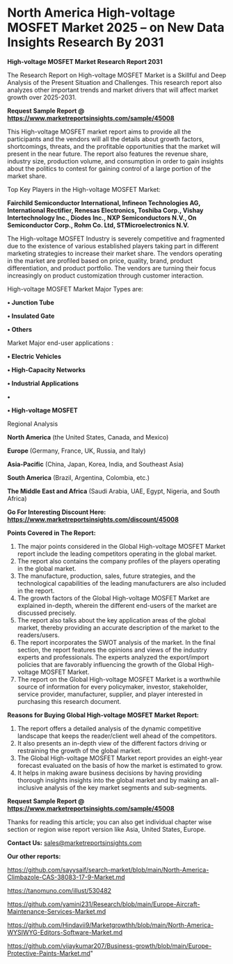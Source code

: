 # North America High-voltage MOSFET Market 2025 – on New Data Insights Research By 2031

<strong>High-voltage MOSFET Market Research Report 2031</strong>

The Research Report on High-voltage MOSFET Market is a Skillful and Deep Analysis of the Present Situation and Challenges. This research report also analyzes other important trends and market drivers that will affect market growth over 2025-2031.

<strong>Request Sample Report @ <a href=https://www.marketreportsinsights.com/sample/45008>https://www.marketreportsinsights.com/sample/45008</a></strong>

This High-voltage MOSFET market report aims to provide all the participants and the vendors will all the details about growth factors, shortcomings, threats, and the profitable opportunities that the market will present in the near future. The report also features the revenue share, industry size, production volume, and consumption in order to gain insights about the politics to contest for gaining control of a large portion of the market share.

Top Key Players in the High-voltage MOSFET Market:

<strong>Fairchild Semiconductor International, Infineon Technologies AG, International Rectifier, Renesas Electronics, Toshiba Corp., Vishay Intertechnology Inc., Diodes Inc., NXP Semiconductors N.V., On Semiconductor Corp., Rohm Co. Ltd, STMicroelectronics N.V.</strong>

The High-voltage MOSFET Industry is severely competitive and fragmented due to the existence of various established players taking part in different marketing strategies to increase their market share. The vendors operating in the market are profiled based on price, quality, brand, product differentiation, and product portfolio. The vendors are turning their focus increasingly on product customization through customer interaction.

High-voltage MOSFET Market Major Types are:

<strong>•  Junction Tube

•  Insulated Gate

•  Others</strong>

Market Major end-user applications :

<strong>•  Electric Vehicles

•  High-Capacity Networks

•  Industrial Applications

•  

•  High-voltage MOSFET</strong>

Regional Analysis

</u><strong><b>North America</b></strong> (the United States, Canada, and Mexico)

<strong><b>Europe </b></strong>(Germany, France, UK, Russia, and Italy)

<strong><b>Asia-Pacific</b></strong> (China, Japan, Korea, India, and Southeast Asia)

<strong><b>South America</b></strong> (Brazil, Argentina, Colombia, etc.)

<strong><b>The Middle East and Africa</b></strong> (Saudi Arabia, UAE, Egypt, Nigeria, and South Africa)

<strong>Go For Interesting Discount Here: <a href=https://www.marketreportsinsights.com/discount/45008>https://www.marketreportsinsights.com/discount/45008</a></strong>

<strong>Points Covered in The Report:</strong>
<ol>
  <li>The major points considered in the Global High-voltage MOSFET Market report include the leading competitors operating in the global market.</li>
  <li>The report also contains the company profiles of the players operating in the global market.</li>
  <li>The manufacture, production, sales, future strategies, and the technological capabilities of the leading manufacturers are also included in the report.</li>
  <li>The growth factors of the Global High-voltage MOSFET Market are explained in-depth, wherein the different end-users of the market are discussed precisely.</li>
  <li>The report also talks about the key application areas of the global market, thereby providing an accurate description of the market to the readers/users.</li>
  <li>The report incorporates the SWOT analysis of the market. In the final section, the report features the opinions and views of the industry experts and professionals. The experts analyzed the export/import policies that are favorably influencing the growth of the Global High-voltage MOSFET Market.</li>
  <li>The report on the Global High-voltage MOSFET Market is a worthwhile source of information for every policymaker, investor, stakeholder, service provider, manufacturer, supplier, and player interested in purchasing this research document.</li>
</ol>
<strong>Reasons for Buying Global High-voltage MOSFET Market Report:</strong>

<ol>
  <li>The report offers a detailed analysis of the dynamic competitive landscape that keeps the reader/client well ahead of the competitors.</li>
  <li>It also presents an in-depth view of the different factors driving or restraining the growth of the global market.</li>
  <li>The Global High-voltage MOSFET Market report provides an eight-year forecast evaluated on the basis of how the market is estimated to grow.</li>
  <li>It helps in making aware business decisions by having providing thorough insights insights into the global market and by making an all-inclusive analysis of the key market segments and sub-segments.</li>
</ol>
<strong>Request Sample Report @ <a href=https://www.marketreportsinsights.com/sample/45008>https://www.marketreportsinsights.com/sample/45008</a></strong>


Thanks for reading this article; you can also get individual chapter wise section or region wise report version like Asia, United States, Europe.

<strong>Contact Us:</strong>
sales@marketreportsinsights.com

<strong>Our other reports:</strong>

<a href=https://github.com/sayysaif/search-market/blob/main/North-America-Climbazole-CAS-38083-17-9-Market.md>https://github.com/sayysaif/search-market/blob/main/North-America-Climbazole-CAS-38083-17-9-Market.md</a>

<a href=https://tanomuno.com/illust/530482>https://tanomuno.com/illust/530482</a>

<a href=https://github.com/yamini231/Research/blob/main/Europe-Aircraft-Maintenance-Services-Market.md>https://github.com/yamini231/Research/blob/main/Europe-Aircraft-Maintenance-Services-Market.md</a>

<a href=https://github.com/Hindavii9/Marketgrowthh/blob/main/North-America-WYSIWYG-Editors-Software-Market.md>https://github.com/Hindavii9/Marketgrowthh/blob/main/North-America-WYSIWYG-Editors-Software-Market.md</a>

<a href=https://github.com/vijaykumar207/Business-growth/blob/main/Europe-Protective-Paints-Market.md>https://github.com/vijaykumar207/Business-growth/blob/main/Europe-Protective-Paints-Market.md</a>"

